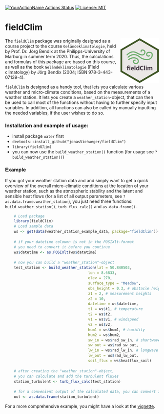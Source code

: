 [![YourActionName Actions Status](https://github.com/jonasViehweger/fieldClim/workflows/R-CMD-check/badge.svg)](https://github.com/jonasViehweger/fieldClim/actions) [![License: MIT](https://img.shields.io/badge/License-MIT-yellow.svg)](https://opensource.org/licenses/MIT)

# fieldClim

<img align="right" width="25%" height="25%" src="assets/fieldClim_Logo.png">

The `fieldClim` package was originally designed as a course project to the course `Geländeklimatologie`, held by Prof. Dr. Jörg Bendix at the Philipps-University of Marburg in summer term 2020. Thus, the calculations and formulas of this package are based on this course, as well as the book `Geländeklimatologie` (Field climatology) by Jörg Bendix (2004; ISBN 978-3-443-07139-4).

`fieldClim` is designed as a handy tool, that lets you calculate various weather and micro-climate conditions, based on the measurements of a weather station. It lets you create a `weather_station`-object, that can then be used to call most of the functions without having to further specify input variables. In addition, all functions can also be called by manually inputting the needed variables, if the user wishes to do so.

### Installation and example of usage:
  * install package `water` first
  * `devtools::install_github("jonasViehweger/fieldClim")`
  * `library(fieldClim)`
  * you can now use the `build_weather_station()` function (for usage see `?build_weather_station()`)
  
### Example
If you got your weather station data and and simply want to get a quick overview of the overall micro-climatic conditions at the location of your weather station, such as the atmospheric stability and the latent and sensible heat flows (for a list of all output parameters, see `?as.data.frame.weather_station`), you just need three functions: `build_weather_station()`, `turb_flux_calc()` and `as.data.frame()`.

```r
    # Load package
    library(fieldClim)
    # Load sample data
    ws <- get(data(weather_station_example_data, package="fieldClim"))

    # if your datetime coloumn is not in the POSIXlt-format
    # you need to convert it before you continue
    ws$datetime <- as.POSIXlt(ws$datetime)
    
    # now you can build a "weather_station"-object
    test_station <- build_weather_station(lat = 50.840503,
                                      lon = 8.6833,
                                      elev = 270,
                                      surface_type = "Meadow",
                                      obs_height = 0.3, # obstacle height
                                      z1 = 2, # measurement heights
                                      z2 = 10,
                                      datetime = ws$datetime,
                                      t1 = ws$t1, # temperature
                                      t2 = ws$t2,
                                      v1 = ws$v1, # windspeed
                                      v2 = ws$v2,
                                      hum1 = ws$hum1, # humidity
                                      hum2 = ws$hum2,
                                      sw_in = ws$rad_sw_in, # shortwave radiation
                                      sw_out = ws$rad_sw_out,
                                      lw_in = ws$rad_lw_in, # longwave radiation
                                      lw_out = ws$rad_lw_out,
                                      soil_flux = ws$heatflux_soil)

    # after creating the "weather_station"-object, 
    # you can calculate and add the turbulent fluxes
    station_turbulent <- turb_flux_calc(test_station)
    
    # for a convenient output of the calculated data, you can convert it into a data frame
    out <- as.data.frame(station_turbulent)
``` 
For a more comprehensive example, you might have a look at the [vignette](https://jonasviehweger.github.io/fieldClim/articles/fieldClim.html).

